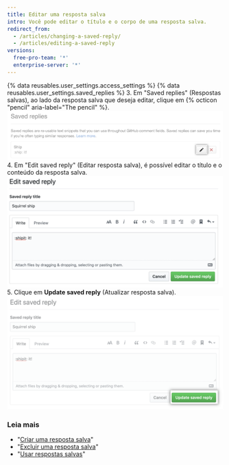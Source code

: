 ```yaml
---
title: Editar uma resposta salva
intro: Você pode editar o título e o corpo de uma resposta salva.
redirect_from:
  - /articles/changing-a-saved-reply/
  - /articles/editing-a-saved-reply
versions:
  free-pro-team: '*'
  enterprise-server: '*'
---
```


{% data reusables.user_settings.access_settings %}
{% data reusables.user_settings.saved_replies %}
3. Em "Saved replies" (Respostas salvas), ao lado da resposta salva que deseja editar, clique em {% octicon "pencil" aria-label="The pencil" %}.  
   ![Editar resposta salva](/assets/images/help/settings/saved-replies-edit-existing.png)
4. Em "Edit saved reply" (Editar resposta salva), é possível editar o título e o conteúdo da resposta salva. ![Editar título e conteúdo](/assets/images/help/settings/saved-replies-edit-existing-content.png)
5. Clique em **Update saved reply** (Atualizar resposta salva). ![Atualizar resposta salva](/assets/images/help/settings/saved-replies-save-edit.png)

### Leia mais

- "[Criar uma resposta salva](/articles/creating-a-saved-reply)"
- "[Excluir uma resposta salva](/articles/deleting-a-saved-reply)"
- "[Usar respostas salvas](/articles/using-saved-replies)"
